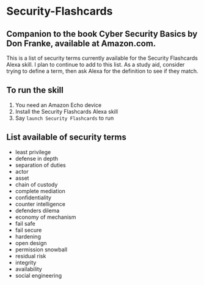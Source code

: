 # Security-Flashcards
## Companion to the book Cyber Security Basics by Don Franke, available at Amazon.com.
This is a list of security terms currently available for the Security Flashcards Alexa skill. I plan to continue to add to this list. As a study aid, consider trying to define a term, then ask Alexa for the definition to see if they match.
## To run the skill
1. You need an Amazon Echo device
2. Install the Security Flashcards Alexa skill
3. Say `launch Security Flashcards` to run
## List available of security terms 
* least privilege
* defense in depth
* separation of duties
* actor
* asset
* chain of custody
* complete mediation
* confidentiality
* counter intelligence
* defenders dilema
* economy of mechanism
* fail safe
* fail secure
* hardening
* open design
* permission snowball
* residual risk
* integrity
* availability
* social engineering